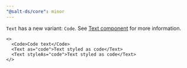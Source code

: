 ```yaml
---
"@salt-ds/core": minor
---
```


`Text` has a new variant: `Code`. See [Text component](/salt/components/text) for more information.

```tsx
<>
  <Code>Code text</Code>
  <Text as="code">Text styled as code</Text>
  <Text styleAs="code">Text styled as code</Text>
</>
```
